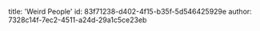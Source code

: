 title: 'Weird People'
id: 83f71238-d402-4f15-b35f-5d546425929e
author: 7328c14f-7ec2-4511-a24d-29a1c5ce23eb

